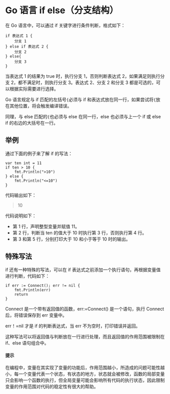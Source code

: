 # Go 语言 if else（分支结构）

在 Go 语言中，可以通过 if 关键字进行条件判断，格式如下：

```
if 表达式 1 {
    分支 1
} else if 表达式 2 {
    分支 2
} else{
    分支 3
}
```

当表达式 1 的结果为 true 时，执行分支 1，否则判断表达式 2，如果满足则执行分支 2，都不满足时，则执行分支 3。表达式 2、分支 2 和分支 3 都是可选的，可以根据实际需要进行选择。

Go 语言规定与 if 匹配的左括号`{`必须与 if 和表达式放在同一行，如果尝试将`{`放在其他位置，将会触发编译错误。

同理，与 else 匹配的`{`也必须与 else 在同一行，else 也必须与上一个 if 或 else if 的右边的大括号在一行。

## 举例

通过下面的例子来了解 if 的写法：

```
var ten int = 11
if ten > 10 {
    fmt.Println(">10")
} else {
    fmt.Println("<=10")
}
```

代码输出如下：
>10

代码说明如下：

*   第 1 行，声明整型变量并赋值 11。
*   第 2 行，判断当 ten 的值大于 10 时执行第 3 行，否则执行第 4 行。
*   第 3 和第 5 行，分别打印大于 10 和小于等于 10 时的输出。

## 特殊写法

if 还有一种特殊的写法，可以在 if 表达式之前添加一个执行语句，再根据变量值进行判断，代码如下：

```
if err := Connect(); err != nil {
    fmt.Println(err)
    return
}
```

Connect 是一个带有返回值的函数，err:=Connect() 是一个语句，执行 Connect 后，将错误保存到 err 变量中。

err！=nil 才是 if 的判断表达式，当 err 不为空时，打印错误并返回。

这种写法可以将返回值与判断放在一行进行处理，而且返回值的作用范围被限制在 if、else 语句组合中。

#### 提示

在编程中，变量在其实现了变量的功能后，作用范围越小，所造成的问题可能性越小，每一个变量代表一个状态，有状态的地方，状态就会被修改，函数的局部变量只会影响一个函数的执行，但全局变量可能会影响所有代码的执行状态，因此限制变量的作用范围对代码的稳定性有很大的帮助。